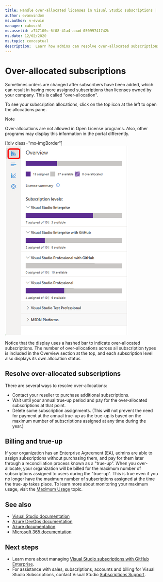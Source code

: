 ```yaml
---
title: Handle over-allocated licenses in Visual Studio subscriptions | Microsoft Docs
author: evanwindom
ms.author: v-evwin
manager: cabuschl
ms.assetid: a747100c-6f08-41a4-aaad-05099741742b
ms.date: 12/02/2020
ms.topic: conceptual
description:  Learn how admins can resolve over-allocated subscriptions
---
```


# Over-allocated subscriptions
Sometimes orders are changed after subscribers have been added, which can result in having more assigned subscriptions than licenses owned by your company. This is called "over-allocation".  

To see your subscription allocations, click on the top icon at the left to open the allocations pane.  

> [!NOTE]
> Over-allocations are not allowed in Open License programs.  Also, other programs may display this information in the portal differently.
>
> [!div class="mx-imgBorder"]
> ![Notice of Over-claimed Subscriptions](_img/over-claimed/over-claimed-alert.png "The number of over-allocations is listed in the overview, and is represented by the hashed bar on the graph for each subscription type.")

Notice that the display uses a hashed bar to indicate over-allocated subscriptions.  The number of over-allocations across all subscription types is included in the Overview section at the top, and each subscription level also displays its own allocation status.  

## Resolve over-allocated subscriptions
There are several ways to resolve over-allocations:
- Contact your reseller to purchase additional subscriptions.
- Wait until your annual true-up period and pay for the over-allocated subscriptions at that point. 
- Delete some subscription assignments.  (This will not prevent the need for payment at the annual true-up as the true-up is based on the maximum number of subscriptions assigned at any time during the year.)

## Billing and true-up
If your organization has an Enterprise Agreement (EA), admins are able to assign subscriptions without purchasing them, and pay for them later through a reconciliation process known as a "true-up".  When you over-allocate, your organization will be billed for the maximum number of subscriptions assigned to users during the "true-up".  This is true even if you no longer have the maximum number of subscriptions assigned at the time the true-up takes place.  To learn more about monitoring your maximum usage, visit the [Maximum Usage](maximum-usage.md) topic.


## See also
- [Visual Studio documentation](/visualstudio/)
- [Azure DevOps documentation](/azure/devops/)
- [Azure documentation](/azure/)
- [Microsoft 365 documentation](/microsoft-365/)

## Next steps
- Learn more about managing [Visual Studio subscriptions with GitHub Enterprise](assign-github.md).
- For assistance with sales, subscriptions, accounts and billing for Visual Studio Subscriptions, contact Visual Studio [Subscriptions Support](https://visualstudio.microsoft.com/subscriptions/support/).